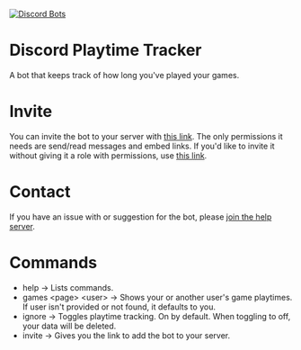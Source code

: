 [![Discord Bots](https://discordbots.org/api/widget/404761989538119691.svg)](https://discordbots.org/bot/404761989538119691)

# Discord Playtime Tracker
A bot that keeps track of how long you've played your games.

# Invite
You can invite the bot to your server with [this link](https://discordapp.com/api/oauth2/authorize?client_id=404761989538119691&permissions=18432&scope=bot).
The only permissions it needs are send/read messages and embed links. If you'd like to invite it without giving it a role with permissions, use [this link](https://discordapp.com/api/oauth2/authorize?client_id=404761989538119691&permissions=0&scope=bot).

# Contact
If you have an issue with or suggestion for the bot, please [join the help server](https://discord.gg/ke6bp6r).

# Commands
- help -> Lists commands.
- games \<page\> \<user\> -> Shows your or another user's game playtimes. If user isn't provided or not found, it defaults to you.
- ignore -> Toggles playtime tracking. On by default. When toggling to off, your data will be deleted.
- invite -> Gives you the link to add the bot to your server.